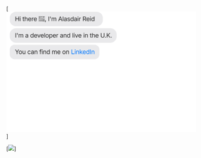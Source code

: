 [![](https://raw.githubusercontent.com/alireid/alireid/main/chat.svg)]

[![](https://github-readme-stats.vercel.app/api?username=alireid&amp;show_icons=true&include_all_commits=true&count_private=true&theme=dark&layout=compact)]
